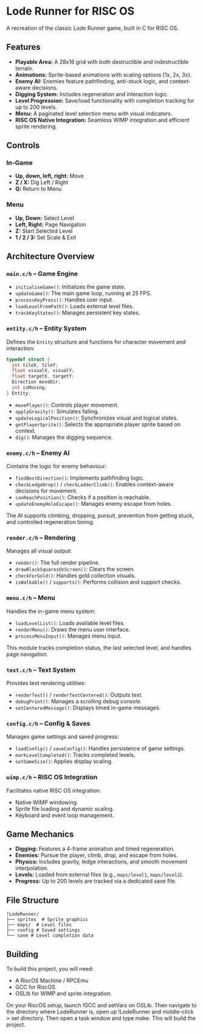# Lode Runner for RISC OS

A recreation of the classic Lode Runner game, built in C for RISC OS. 

## Features

- **Playable Area:** A 28x16 grid with both destructible and indestructible terrain.
- **Animations:** Sprite-based animations with scaling options (1x, 2x, 3x).
- **Enemy AI:** Enemies feature pathfinding, anti-stuck logic, and context-aware decisions.
- **Digging System:** Includes regeneration and interaction logic.
- **Level Progression:** Save/load functionality with completion tracking for up to 200 levels.
- **Menu:** A paginated level selection menu with visual indicators.
- **RISC OS Native Integration:** Seamless WIMP integration and efficient sprite rendering.


## Controls

### In-Game

- **Up, down, left, right:** Move
- **Z / X:** Dig Left / Right
- **Q:** Return to Menu

### Menu

- **Up, Down:** Select Level
- **Left, Right:** Page Navigation
- **Z:** Start Selected Level
- **1 / 2 / 3:** Set Scale & Exit

## Architecture Overview

### `main.c/h` – Game Engine

- `initialiseGame()`: Initializes the game state.
- `updateGame()`: The main game loop, running at 25 FPS.
- `processKeyPress()`: Handles user input.
- `loadLevelFromPath()`: Loads external level files.
- `trackKeyStates()`: Manages persistent key states.

### `entity.c/h` – Entity System

Defines the `Entity` structure and functions for character movement and interaction:
```c
typedef struct {
  int tileX, tileY;
  float visualX, visualY;
  float targetX, targetY;
  Direction moveDir;
  int isMoving;
} Entity;

```

- `movePlayer()`: Controls player movement.
- `applyGravity()`: Simulates falling.
- `updateLogicalPosition()`: Synchronizes visual and logical states.
- `getPlayerSprite()`: Selects the appropriate player sprite based on context.
- `dig()`: Manages the digging sequence.

### `enemy.c/h` – Enemy AI

Contains the logic for enemy behaviour:

- `findBestDirection()`: Implements pathfinding logic.
- `checkLedgeDrop()` / `checkLadderClimb()`: Enables context-aware decisions for movement.
- `canReachPosition()`: Checks if a position is reachable.
- `updateEnemyHoleEscape()`: Manages enemy escape from holes.

The AI supports climbing, dropping, pursuit, prevention from getting stuck, and controlled regeneration timing.

### `render.c/h` – Rendering

Manages all visual output:

- `render()`: The full render pipeline.
- `drawBlackSquaresOnScreen()`: Clears the screen.
- `checkForGold()`: Handles gold collection visuals.
- `isWalkable()` / `supports()`: Performs collision and support checks.

### `menu.c/h` – Menu

Handles the in-game menu system:

- `loadLevelList()`: Loads available level files.
- `renderMenu()`: Draws the menu user interface.
- `processMenuInput()`: Manages menu input.

This module tracks completion status, the last selected level, and handles page navigation.

### `text.c/h` – Text System

Provides text rendering utilities:

- `renderText()` / `renderTextCentered()`: Outputs text.
- `debugPrint()`: Manages a scrolling debug console.
- `setCenteredMessage()`: Displays timed in-game messages.

### `config.c/h` – Config & Saves

Manages game settings and saved progress:

- `loadConfig()` / `saveConfig()`: Handles persistence of game settings.
- `markLevelCompleted()`: Tracks completed levels.
- `setGameSize()`: Applies display scaling.

### `wimp.c/h` – RISC OS Integration

Facilitates native RISC OS integration:

- Native WIMP windowing.
- Sprite file loading and dynamic scaling.
- Keyboard and event loop management.


## Game Mechanics

- **Digging:** Features a 4-frame animation and timed regeneration.
- **Enemies:** Pursue the player, climb, drop, and escape from holes.
- **Physics:** Includes gravity, ledge interactions, and smooth movement interpolation.
- **Levels:** Loaded from external files (e.g., `maps/level1`, `maps/level2`).
- **Progress:** Up to 200 levels are tracked via a dedicated save file.


## File Structure

```
!LodeRunner/
├── sprites  # Sprite graphics
├── maps/  # Level files
├── config # Saved settings
└── save # Level completion data

```


## Building

To build this project, you will need:

- A RiscOS Machine / RPCEmu
- GCC for RiscOS
- OSLib for WIMP and sprite integration.

On your RiscOS setup, launch !GCC and setVars on OSLib. Then navigate to the directory where LodeRunner is, open up !LodeRunner and middle-click > set directory. Then open a task window and type make. This will build the project.

